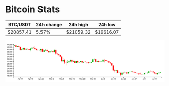 # Bitcoin Stats

BTC/USDT|24h change|24h high|24h low|
|---|---|---|---|
|$20857.41|5.57%|$21059.32|$19616.07|

<img src="./chart.svg">
